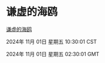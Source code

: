 # 谦虚的海鸥
[谦虚的海鸥](http://219.139.197.74:56308/qxdho/course/base/hotlink/index.php)

2024年 11月 01日 星期五 10:30:01 CST

2024年 11月 01日 星期五 02:30:01 GMT
